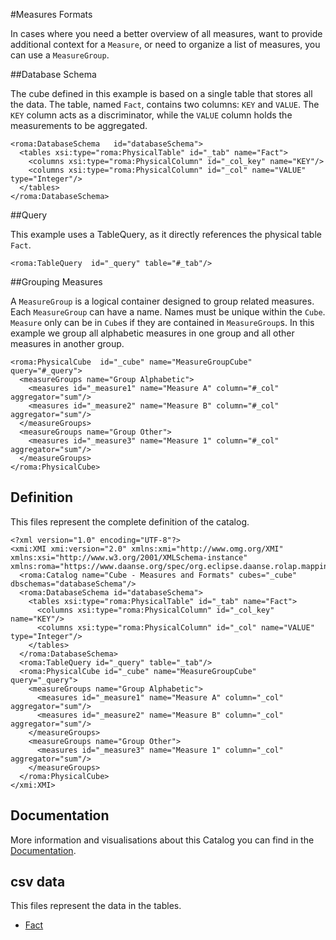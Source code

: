 #Measures Formats

In cases where you need a better overview of all measures, want to provide additional context for a `Measure`, or need to organize a list of measures, you can use a `MeasureGroup`.


##Database Schema

The cube defined in this example is based on a single table that stores all the data. The table, named `Fact`, contains two columns: `KEY` and `VALUE`. The `KEY` column acts as a discriminator, while the `VALUE` column holds the measurements to be aggregated.


```xmi
<roma:DatabaseSchema   id="databaseSchema">
  <tables xsi:type="roma:PhysicalTable" id="_tab" name="Fact">
    <columns xsi:type="roma:PhysicalColumn" id="_col_key" name="KEY"/>
    <columns xsi:type="roma:PhysicalColumn" id="_col" name="VALUE" type="Integer"/>
  </tables>
</roma:DatabaseSchema>

```

##Query

This example uses a TableQuery, as it directly references the physical table `Fact`.


```xmi
<roma:TableQuery  id="_query" table="#_tab"/>

```

##Grouping Measures

A `MeasureGroup` is a logical container designed to group related measures. Each `MeasureGroup` can have a  name. Names must be unique within the `Cube`. `Measure` only can be in `Cube`s if they are contained in `MeasureGroup`s. In this example we group all alphabetic measures in one group and all other measures in another group.


```xmi
<roma:PhysicalCube  id="_cube" name="MeasureGroupCube" query="#_query">
  <measureGroups name="Group Alphabetic">
    <measures id="_measure1" name="Measure A" column="#_col" aggregator="sum"/>
    <measures id="_measure2" name="Measure B" column="#_col" aggregator="sum"/>
  </measureGroups>
  <measureGroups name="Group Other">
    <measures id="_measure3" name="Measure 1" column="#_col" aggregator="sum"/>
  </measureGroups>
</roma:PhysicalCube>

```


## Definition

This files represent the complete definition of the catalog.

```xmi
<?xml version="1.0" encoding="UTF-8"?>
<xmi:XMI xmi:version="2.0" xmlns:xmi="http://www.omg.org/XMI" xmlns:xsi="http://www.w3.org/2001/XMLSchema-instance" xmlns:roma="https://www.daanse.org/spec/org.eclipse.daanse.rolap.mapping">
  <roma:Catalog name="Cube - Measures and Formats" cubes="_cube" dbschemas="databaseSchema"/>
  <roma:DatabaseSchema id="databaseSchema">
    <tables xsi:type="roma:PhysicalTable" id="_tab" name="Fact">
      <columns xsi:type="roma:PhysicalColumn" id="_col_key" name="KEY"/>
      <columns xsi:type="roma:PhysicalColumn" id="_col" name="VALUE" type="Integer"/>
    </tables>
  </roma:DatabaseSchema>
  <roma:TableQuery id="_query" table="_tab"/>
  <roma:PhysicalCube id="_cube" name="MeasureGroupCube" query="_query">
    <measureGroups name="Group Alphabetic">
      <measures id="_measure1" name="Measure A" column="_col" aggregator="sum"/>
      <measures id="_measure2" name="Measure B" column="_col" aggregator="sum"/>
    </measureGroups>
    <measureGroups name="Group Other">
      <measures id="_measure3" name="Measure 1" column="_col" aggregator="sum"/>
    </measureGroups>
  </roma:PhysicalCube>
</xmi:XMI>

```
## Documentation

More information and visualisations about this Catalog you can find in the [Documentation](./DOCUMENTATION.MD).

## csv data


This files represent the data in the tables.

- [Fact](./data/Fact.csv)

